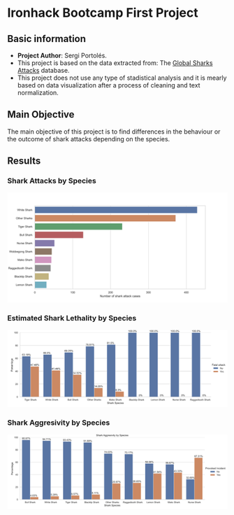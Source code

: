 # Ironhack Bootcamp First Project

## Basic information
* **Project Author**: Sergi Portolés. 
* This project is based on the data extracted from: The [Global Sharks Attacks](https://www.kaggle.com/datasets/teajay/global-shark-attacks) database.
* This project does not use any type of stadistical analysis and it is mearly based on data visualization after a process of cleaning and text normalization.
## Main Objective
The main objective of this project is to find differences in the behaviour or the outcome of shark attacks depending on the species.
## Results
### Shark Attacks by Species
![Shark Attacks by Species](./images/shark-species.png)
### Estimated Shark Lethality by Species
![Estimated Shark Lethality by Species](./images/lethality.png)
### Shark Aggresivity by Species
![Shark Aggresivity by Species](./images/aggresivity.png)